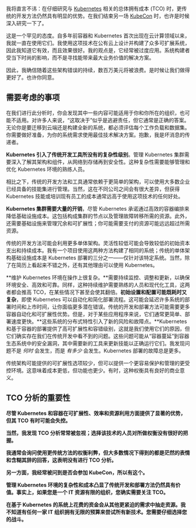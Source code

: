 我将直言不讳：在仔细研究与 [Kubernetes](https://www.infoworld.com/article/3268073/what-is-kubernetes-your-next-application-platform.html) 相关的总体拥有成本 (TCO) 时，更传统的开发方法仍然具有明显的优势。在我们结束另一场 [KubeCon](https://events.linuxfoundation.org/kubecon-cloudnativecon-europe/) 时，也许是时候深入研究一下了。

这是一个罕见的态度。自多年前容器和 Kubernetes 首次出现在云计算领域以来，我就一直在使用它们。我使用这项技术在公有云上设计并构建了众多可扩展系统，因此我知道它有效，而且效果很好。我的观点是，它经常被过度应用。系统构建者受当下时尚的影响，而不是寻找能带来最大业务价值的解决方案。

因此，我确信随着这些架构错误的持续，数百万美元将被浪费。是时候让我们做得更好了。也许你同意。

## 需要考虑的事项

在我们进行此分析时，你会发现其中一些内容可能适用于你和你所在的组织，也可能不适用。对许多人来说，“这取决于”似乎是逃避责任，但它通常是正确的答案。无论你是要迁移到云端还是构建全新的系统，都必须评估每个工作负载和数据集。你需要做好准备，为你的系统需求使用最佳技术解决方案。抱歉，我是坏消息的传递者。

**Kubernetes 引入了传统开发工具所没有的复杂性级别**。管理 Kubernetes 集群需要深入了解其架构和组件，从网络到存储再到安全性。这种复杂性需要能够管理和优化 Kubernetes 环境的熟练人员。

相比之下，传统的开发方法和工具通常依赖于更简单的架构，可以使用大多数企业已经具备的技能集进行管理。当然，这在不同公司之间会有很大差异，但获得 Kubernetes 技能或培训现有员工的成本通常远高于使用这项技术的任何好处。

**Kubernetes 集群需要大量的开销**，尽管 Kubernetes 承诺通过高效的容器编排来降低基础设施成本。这包括构成集群的节点以及管理故障转移所需的资源。此外，还需要基础设施来管理冗余和可扩展性；你可能需要支付的资源可能远远超过所需资源。

传统的开发方法可能会利用更多单体架构。灵活性较低可能会导致较低的初始资本支出和持续成本。我有一个项目使用这两种方法构建了相同的系统；传统的单体架构基础设施成本是 Kubernetes 部署的三分之一——仅针对该特定系统。当然，除了在简历上看起来不错之外，还有其他理由可以使用 Kubernetes。

**维护 Kubernetes 环境在操作上很复杂。**需要持续监控、调整和更新，以确保环境安全、高效和可靠。同样，这种持续维护需要熟练的人员和现代化工具，这两者都会推高 TCO，在某些情况下甚至会使其翻倍。**初始设置和配置可能既耗时又复杂**，即使 Kubernetes 可以自动化和简化部署流程。这可能会延迟许多系统的部署时间和上市时间，让你面临更多潜在错误。传统的开发和部署方法可能需要更多容器自动化和可扩展性优势。但是，对于某些应用程序来说，它们通常更简单、部署速度更快。**这些系统的分布式特性引入了新的风险和故障点。**Kubernetes 和基于容器的部署提供了高可扩展性和容错级别，这就是我们使用它们的原因，但它们确实存在我们在传统开发中看不到的问题。这些问题可能从“容器蔓延”到容器生态系统中的安全漏洞，其中需要新的工具来更新技能以正确运行它们。我发现问题不是 *何时* 会发生，而是 *有多少* 会发生。Kubernetes 部署的故障总是更多。

传统架构可能提供的可扩展性选项较少，但可以提供一个更容易保护和管理的更受控环境。这意味着成本更低，但功能也更少。有时，这种权衡具有良好的商业意义。

## TCO 分析的重要性
**尽管 Kubernetes 和容器在可扩展性、效率和资源利用方面提供了显著的优势，但其 TCO 有时可能会失控。**

**当然，我发现 TCO 分析常常被忽视；选择该技术的人员对所做权衡没有很好的把握。**

**我通常会询问使用更传统方法的权衡利弊，但大多数情况下得到的都是茫然的表情和含糊其辞的回答，这表明没有进行 TCO 分析。**

**另一方面，我经常被问到是否会参加 KubeCon，所以有这个。**

**管理 Kubernetes 环境的复杂性和成本凸显了传统开发和部署方法仍然具有价值。事实上，如果您是一个 IT 资源有限的组织，您确实需要关注 TCO。**

**在基于 Kubernetes 的系统上花费的资金会从其他更紧迫的需求中抽走资源。我不知道有任何一家 IT 组织拥有无限的预算来尝试所有新技术。您需要仔细选择您的战斗。**